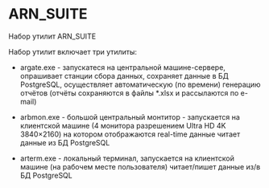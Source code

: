 # ARN_SUITE

Набор утилит ARN_SUITE 

Набор утилит включает три утилиты:

- argate.exe - запускатеся на центральной машине-сервере, опрашивает станции сбора данных,
сохраняет данные в БД PostgreSQL, осуществляет автоматическую (по времени) генерацию отчётов
(отчёты сохраняются в файлы *.xlsx и рассылаются по e-mail)

- arbmon.exe - большой центральный монтитор - запускается на клиентской машине
(4 монитора разрешением Ultra HD 4K 3840×2160) на котором отображаются real-time данные
читает данные из БД PostgreSQL

- arterm.exe - локальный терминал, запускается на клиентской машине (на рабочем месте
пользователя)
читает/пишет данные из/в БД PostgreSQL